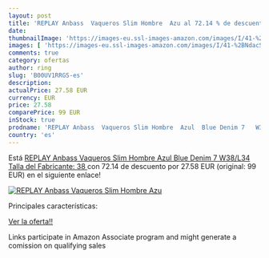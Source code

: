 ```yaml
---
layout: post
title: 'REPLAY Anbass  Vaqueros Slim Hombre  Azu al 72.14 % de descuento'
date: 
thumbnailImage: 'https://images-eu.ssl-images-amazon.com/images/I/41-%2BNdacSpL._SL200_.jpg'
images: [ 'https://images-eu.ssl-images-amazon.com/images/I/41-%2BNdacSpL._SL200_.jpg' ]
comments: true
category: ofertas
author: ring
slug: 'B00UV1RRGS-es'
description:
actualPrice: 27.58 EUR
currency: EUR
price: 27.58
comparePrice: 99 EUR
inStock: true
prodname: 'REPLAY Anbass  Vaqueros Slim Hombre  Azul  Blue Denim 7   W38/L34  Talla del Fabricante: 38 '
country: 'es'
---
```


Está [REPLAY Anbass  Vaqueros Slim Hombre  Azul  Blue Denim 7   W38/L34  Talla del Fabricante: 38 ](https://www.amazon.es/dp/B00UV1RRGS/?tag=tolees-21) con 72.14 de descuento por 27.58 EUR (original: 99 EUR) en el siguiente enlace!

[![REPLAY Anbass  Vaqueros Slim Hombre  Azu](https://images-eu.ssl-images-amazon.com/images/I/41-%2BNdacSpL._SL200_.jpg)](https://www.amazon.es/dp/B00UV1RRGS/?tag=tolees-21)

Principales características:


[Ver la oferta!!](https://www.amazon.es/dp/B00UV1RRGS/?tag=tolees-21)

Links participate in Amazon Associate program and might generate a comission on qualifying sales


